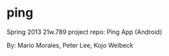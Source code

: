 ping
====

Spring 2013 21w.789 project repo: Ping App (Android)

By: Mario Morales, Peter Lee, Kojo Welbeck
